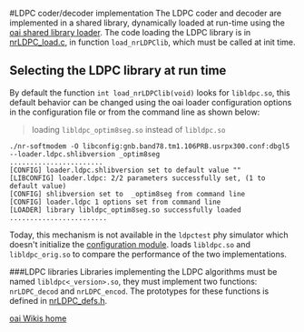 #LDPC coder/decoder implementation
The LDPC coder and decoder are implemented in a shared library, dynamically loaded at run-time using the [oai shared library loader](file://../../../../common/utils/DOC/loader.md). The code loading the LDPC library is in [nrLDPC_load.c](file://../nrLDPC_load.c), in function `load_nrLDPClib`, which must be called at init time.

## Selecting the LDPC library at run time

By default the function `int load_nrLDPClib(void)` looks for `libldpc.so`, this default behavior can be changed using the oai loader configuration options in the configuration file or from the command line as shown below:

>loading `libldpc_optim8seg.so` instead of `libldpc.so`

```
./nr-softmodem -O libconfig:gnb.band78.tm1.106PRB.usrpx300.conf:dbgl5  --loader.ldpc.shlibversion _optim8seg
.......................
[CONFIG] loader.ldpc.shlibversion set to default value ""
[LIBCONFIG] loader.ldpc: 2/2 parameters successfully set, (1 to default value)
[CONFIG] shlibversion set to  _optim8seg from command line
[CONFIG] loader.ldpc 1 options set from command line
[LOADER] library libldpc_optim8seg.so successfully loaded
........................
```

Today, this mechanism is not available in the `ldpctest` phy simulator which doesn't initialize the [configuration module](file://../../../../common/config/DOC/config.md). loads `libldpc.so` and `libldpc_orig.so` to compare the performance of the two implementations.

###LDPC libraries
Libraries implementing the LDPC algorithms must be named `libldpc<_version>.so`, they must implement two functions: `nrLDPC_decod` and `nrLDPC_encod`. The prototypes for these functions is defined in [nrLDPC_defs.h](file://nrLDPC_defs.h).

[oai Wikis home](https://gitlab.eurecom.fr/oai/openairinterface5g/wikis/home)
